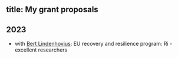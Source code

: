 
title: My grant proposals 
---

## 2023

* with [Bert Lindenhovius](PROJ_2023bert): EU recovery and resilience program: Ri - excellent researchers  

